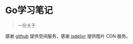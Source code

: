 # Go学习笔记

> 一份关于

感谢 [github](https://github.com) 提供空间服务，感谢 [jsdelivr](https://www.jsdelivr.com/?docs=gh) 提供图片 CDN 服务。
